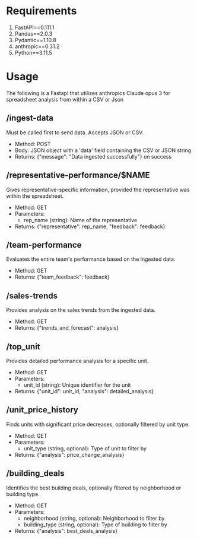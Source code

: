 # Requirements
  1. FastAPI==0.111.1
  2. Pandas==2.0.3
  3. Pydantic==1.10.8
  4. anthropic==0.31.2
  5. Python==3.11.5

# Usage
The following is a Fastapi that utilizes anthropics Claude opus 3 for spreadsheet analysis from within a CSV or Json
## /ingest-data 
Must be called first to send data. Accepts JSON or CSV.
- Method: POST
- Body: JSON object with a 'data' field containing the CSV or JSON string
- Returns: {"message": "Data ingested successfully"} on success
## /representative-performance/$NAME
Gives representative-specific information, provided the representative was within the spreadsheet.
- Method: GET
- Parameters:
  - rep_name (string): Name of the representative
- Returns: {"representative": rep_name, "feedback": feedback}
## /team-performance
Evaluates the entire team's performance based on the ingested data.
- Method: GET
- Returns: {"team_feedback": feedback}
## /sales-trends
Provides analysis on the sales trends from the ingested data.
- Method: GET
- Returns: {"trends_and_forecast": analysis}
## /top_unit
Provides detailed performance analysis for a specific unit.
- Method: GET
- Parameters: 
  - unit_id (string): Unique identifier for the unit
- Returns: {"unit_id": unit_id, "analysis": detailed_analysis}
## /unit_price_history
Finds units with significant price decreases, optionally filtered by unit type.
- Method: GET
- Parameters:
  - unit_type (string, optional): Type of unit to filter by
- Returns: {"analysis": price_change_analysis}
## /building_deals
Identifies the best building deals, optionally filtered by neighborhood or building type.
- Method: GET
- Parameters:
  - neighborhood (string, optional): Neighborhood to filter by
  - building_type (string, optional): Type of building to filter by
- Returns: {"analysis": best_deals_analysis}
